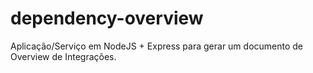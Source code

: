 # dependency-overview

Aplicação/Serviço em NodeJS + Express para gerar um documento de Overview de Integrações.
